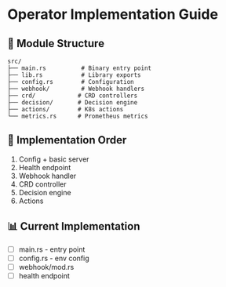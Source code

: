 # Operator Implementation Guide

## 📝 Module Structure
```
src/
├── main.rs          # Binary entry point
├── lib.rs           # Library exports
├── config.rs        # Configuration
├── webhook/         # Webhook handlers
├── crd/            # CRD controllers
├── decision/       # Decision engine
├── actions/        # K8s actions
└── metrics.rs      # Prometheus metrics
```

## 🎯 Implementation Order
1. Config + basic server
2. Health endpoint
3. Webhook handler
4. CRD controller
5. Decision engine
6. Actions

## 📊 Current Implementation
- [ ] main.rs - entry point
- [ ] config.rs - env config
- [ ] webhook/mod.rs
- [ ] health endpoint